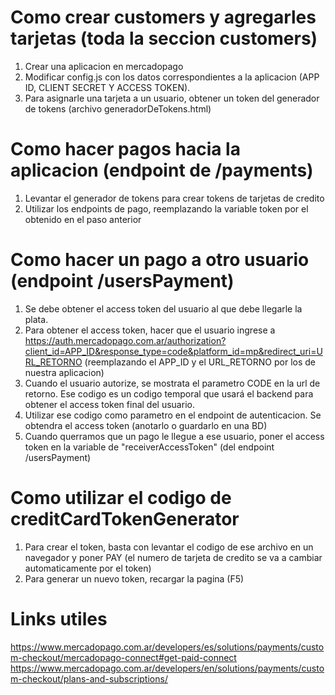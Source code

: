 # Como crear customers y agregarles tarjetas (toda la seccion customers)

1. Crear una aplicacion en mercadopago
1. Modificar config.js con los datos correspondientes a la aplicacion (APP ID, CLIENT SECRET Y ACCESS TOKEN).
1. Para asignarle una tarjeta a un usuario, obtener un token del generador de tokens (archivo generadorDeTokens.html)

# Como hacer pagos hacia la aplicacion (endpoint de /payments)

1. Levantar el generador de tokens para crear tokens de tarjetas de credito
1. Utilizar los endpoints de pago, reemplazando la variable token por el obtenido en el paso anterior

# Como hacer un pago a otro usuario (endpoint /usersPayment)

1. Se debe obtener el access token del usuario al que debe llegarle la plata.
1. Para obtener el access token, hacer que el usuario ingrese a https://auth.mercadopago.com.ar/authorization?client_id=APP_ID&response_type=code&platform_id=mp&redirect_uri=URL_RETORNO (reemplazando el APP_ID y el URL_RETORNO por los de nuestra aplicacion)
1. Cuando el usuario autorize, se mostrata el parametro CODE en la url de retorno. Ese codigo es un codigo temporal que usará el backend para obtener el access token final del usuario.
1. Utilizar ese codigo como parametro en el endpoint de autenticacion. Se obtendra el access token (anotarlo o guardarlo en una BD)
1. Cuando querramos que un pago le llegue a ese usuario, poner el access token en la variable de "receiverAccessToken" (del endpoint /usersPayment)

# Como utilizar el codigo de creditCardTokenGenerator

1. Para crear el token, basta con levantar el codigo de ese archivo en un navegador y poner PAY (el numero de tarjeta de credito se va a cambiar automaticamente por el token)
1. Para generar un nuevo token, recargar la pagina (F5)

# Links utiles
https://www.mercadopago.com.ar/developers/es/solutions/payments/custom-checkout/mercadopago-connect#get-paid-connect
https://www.mercadopago.com.ar/developers/en/solutions/payments/custom-checkout/plans-and-subscriptions/

